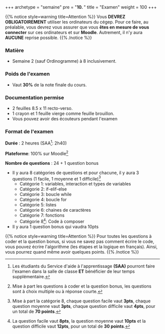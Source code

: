 +++
archetype = "semaine"
pre = "<b>10. </b>"
title = "Examen"
weight = 100
+++


{{% notice style=warning title=Attention %}}
Vous **DEVREZ OBLIGATOIREMENT** utiliser les ordinateurs du cégep. Pour ce faire, au préalable, vous devrez vous assurer que vous **êtes en mesure de vous connecter** sur ces ordinateurs et sur **Moodle**. Autrement, il n'y aura **AUCUNE** reprise possible.
{{% /notice %}}

### Matière

- Semaine 2 (sauf Ordinogramme) à 8 inclusivement.

### Poids de l'examen

- Vaut **30%** de la note finale du cours.

### Documentation permise

- 2 feuilles 8.5 x 11 recto-verso.
- 1 crayon et 1 feuille vierge comme feuille brouillon.
- Vous pouvez avoir des écouteurs pendant l'examen

### Format de l'examen

**Durée** : 2 heures (SAA[^1]: 2h40)

**Plateforme**: 100% sur Moodle[^2]

**Nombre de questions** : 24 + 1 question bonus

- Il y aura 8 catégories de questions et pour chacune, il y aura 3 questions (1 facile, 1 moyenne et 1 difficile)[^3]
	- Catégorie 1: variables, interaction et types de variables
	- Catégorie 2: if-elif-else
	- Catégorie 3: boucle while
	- Catégorie 4: boucle for
	- Catégorie 5: listes
	- Catégorie 6: chaines de caractères
	- Catégorie 7: fonctions
	- Catégorie 8[^4]: Code à composer
- Il y aura 1 question bonus qui vaudra 10pts

{{% notice style=warning title=Attention %}}
Pour toutes les questions à coder et la question bonus, si vous ne savez pas comment écrire le code, vous pouvez écrire l'algorithme (les étapes et la logique en français). Ainsi, vous pourrez quand même avoir quelques points.
{{% /notice %}}


[^1]: Les étudiants du Service d'aide à l'apprentissage **(SAA)** pourront faire l'examen dans la salle de classe **ET** bénéficier de leur temps supplémentaire.
[^2]: Mise à part les questions à coder et la question bonus, les questions sont à choix multiple ou à réponse courte.
[^3]: Mise à part la catégorie 8, chaque question facile vaut **3pts**, chaque question moyenne vaut **3pts**, chaque question difficile vaut **4pts**, pour un total de **70 points**.
[^4]: La question facile vaut **8pts**, la question moyenne vaut **10pts** et la question difficile vaut **12pts**, pour un total de **30 points**.
